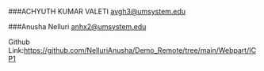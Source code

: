 ###ACHYUTH KUMAR VALETI
avgh3@umsystem.edu

###Anusha Nelluri
anhx2@umsystem.edu

Github Link:https://github.com/NelluriAnusha/Demo_Remote/tree/main/Webpart/ICP1
